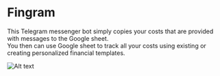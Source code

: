 # Fingram

This Telegram messenger bot simply copies your costs that are provided with messages to the Google sheet.  
You then can use Google sheet to track all your costs using existing or creating personalized financial templates.  

![Alt text](./examples/screen.png?raw=true "Usage example")